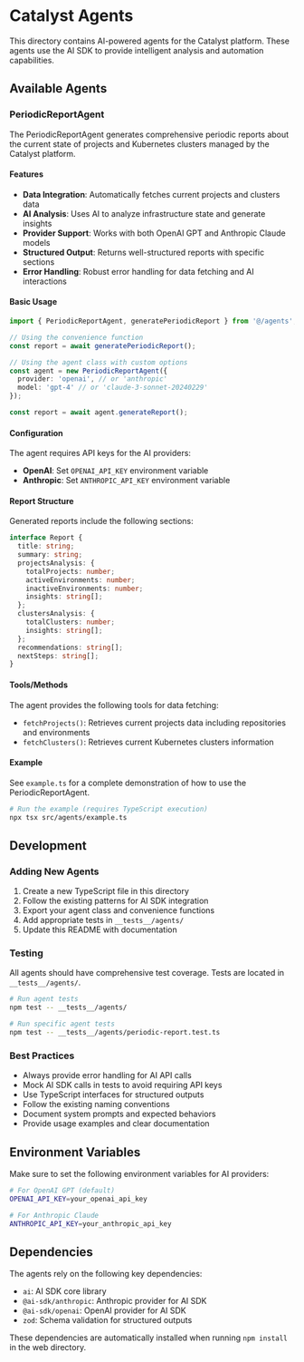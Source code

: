 # Catalyst Agents

This directory contains AI-powered agents for the Catalyst platform. These agents use the AI SDK to provide intelligent analysis and automation capabilities.

## Available Agents

### PeriodicReportAgent

The PeriodicReportAgent generates comprehensive periodic reports about the current state of projects and Kubernetes clusters managed by the Catalyst platform.

#### Features

- **Data Integration**: Automatically fetches current projects and clusters data
- **AI Analysis**: Uses AI to analyze infrastructure state and generate insights
- **Provider Support**: Works with both OpenAI GPT and Anthropic Claude models
- **Structured Output**: Returns well-structured reports with specific sections
- **Error Handling**: Robust error handling for data fetching and AI interactions

#### Basic Usage

```typescript
import { PeriodicReportAgent, generatePeriodicReport } from '@/agents';

// Using the convenience function
const report = await generatePeriodicReport();

// Using the agent class with custom options
const agent = new PeriodicReportAgent({
  provider: 'openai', // or 'anthropic'
  model: 'gpt-4' // or 'claude-3-sonnet-20240229'
});

const report = await agent.generateReport();
```

#### Configuration

The agent requires API keys for the AI providers:

- **OpenAI**: Set `OPENAI_API_KEY` environment variable
- **Anthropic**: Set `ANTHROPIC_API_KEY` environment variable

#### Report Structure

Generated reports include the following sections:

```typescript
interface Report {
  title: string;
  summary: string;
  projectsAnalysis: {
    totalProjects: number;
    activeEnvironments: number;
    inactiveEnvironments: number;
    insights: string[];
  };
  clustersAnalysis: {
    totalClusters: number;
    insights: string[];
  };
  recommendations: string[];
  nextSteps: string[];
}
```

#### Tools/Methods

The agent provides the following tools for data fetching:

- `fetchProjects()`: Retrieves current projects data including repositories and environments
- `fetchClusters()`: Retrieves current Kubernetes clusters information

#### Example

See `example.ts` for a complete demonstration of how to use the PeriodicReportAgent.

```bash
# Run the example (requires TypeScript execution)
npx tsx src/agents/example.ts
```

## Development

### Adding New Agents

1. Create a new TypeScript file in this directory
2. Follow the existing patterns for AI SDK integration
3. Export your agent class and convenience functions
4. Add appropriate tests in `__tests__/agents/`
5. Update this README with documentation

### Testing

All agents should have comprehensive test coverage. Tests are located in `__tests__/agents/`.

```bash
# Run agent tests
npm test -- __tests__/agents/

# Run specific agent tests
npm test -- __tests__/agents/periodic-report.test.ts
```

### Best Practices

- Always provide error handling for AI API calls
- Mock AI SDK calls in tests to avoid requiring API keys
- Use TypeScript interfaces for structured outputs
- Follow the existing naming conventions
- Document system prompts and expected behaviors
- Provide usage examples and clear documentation

## Environment Variables

Make sure to set the following environment variables for AI providers:

```bash
# For OpenAI GPT (default)
OPENAI_API_KEY=your_openai_api_key

# For Anthropic Claude
ANTHROPIC_API_KEY=your_anthropic_api_key
```

## Dependencies

The agents rely on the following key dependencies:

- `ai`: AI SDK core library
- `@ai-sdk/anthropic`: Anthropic provider for AI SDK
- `@ai-sdk/openai`: OpenAI provider for AI SDK
- `zod`: Schema validation for structured outputs

These dependencies are automatically installed when running `npm install` in the web directory.